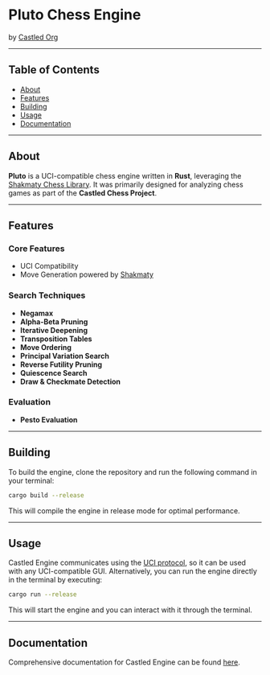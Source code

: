 
# Pluto Chess Engine

by [Castled Org](https://github.com/CastledChess)

---

## Table of Contents

- [About](#about)
- [Features](#features)
- [Building](#building)
- [Usage](#usage)
- [Documentation](#documentation)

---

## About

**Pluto** is a UCI-compatible chess engine written in **Rust**, leveraging the [Shakmaty Chess Library](https://github.com/niklasf/shakmaty). It was primarily designed for analyzing chess games as part of the **Castled Chess Project**.

---

## Features

### Core Features

- UCI Compatibility
- Move Generation powered by [Shakmaty](https://github.com/niklasf/shakmaty)

### Search Techniques

- **Negamax**
- **Alpha-Beta Pruning**
- **Iterative Deepening**
- **Transposition Tables**
- **Move Ordering**
- **Principal Variation Search**
- **Reverse Futility Pruning**
- **Quiescence Search**
- **Draw & Checkmate Detection**

### Evaluation

- **Pesto Evaluation**

---

## Building

To build the engine, clone the repository and run the following command in your terminal:

```bash
cargo build --release
```

This will compile the engine in release mode for optimal performance.

---

## Usage

Castled Engine communicates using the [UCI protocol](http://wbec-ridderkerk.nl/html/UCIProtocol.html), so it can be used with any UCI-compatible GUI. Alternatively, you can run the engine directly in the terminal by executing:

```bash
cargo run --release
```

This will start the engine and you can interact with it through the terminal.

---

## Documentation

Comprehensive documentation for Castled Engine can be found [here](./docs/README.md).
